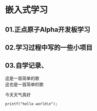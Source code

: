 # 嵌入式学习
## 01.正点原子Alpha开发板学习
## 02.学习过程中写的一些小项目
## 03.自学记录、

  这是一首简单的歌  
  这也是一首简单的歌

  今天天气真好

  `printf("hello world\n");`